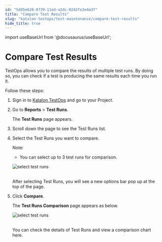 ```yaml
---
id: "5d85e620-0739-11ed-a2dc-0242fe3e4a3f"
title: "Compare Test Results"
slug: "katalon-testops/test-maintenance/compare-test-results"
hide_title: true
---
```

import useBaseUrl from '@docusaurus/useBaseUrl';


# <a id="id" class="anchor_top_offset"/><a id="ariaid-title1" class="anchor_top_offset"/>Compare Test Results

<p xmlns="http://www.w3.org/1999/xhtml" className="p">TestOps allows you to compare the results of multiple test runs.   By doing so, you can check if a test is producing the same results   each time you run it.</p> 
<p xmlns="http://www.w3.org/1999/xhtml" className="p">Follow these steps:</p> 
<ol xmlns="http://www.w3.org/1999/xhtml" className="ol"><li className="li">Sign in to <a className="xref j-external-link" href="https://testops.katalon.io/login" target="_blank">Katalon       TestOps</a> and go to your Project.</li><li className="li">     <p className="p">Go to <strong className="ph b">Reports</strong> &gt; <strong className="ph b">Test         Runs</strong>.</p>     <p className="p">The <strong className="ph b">Test Runs</strong> page appears.</p>   </li><li className="li">     <p className="p">Scroll down the page to see the Test Runs list.</p>   </li><li className="li">     <p className="p">Select the Test Runs you want to compare.</p>     <div className="note note note_note"><span className="note__title">Note:</span>        <ul className="ul"><li className="li"><p className="p">You can select up to 3 test runs for comparison.</p></li></ul>     </div>     <p className="p">       <img className="image" src={useBaseUrl("https://github.com/katalon-studio/docs-images/raw/master/katalon-analytics/docs/compare-test-results/kt2_select_test_run_2.png")} alt="select test runs" /><br /><br />     </p>     <p className="p">After selecting Test Runs, you will see a new options bar pop up       at the top of the page.</p>   </li><li className="li">     <p className="p">Click <strong className="ph b">Compare</strong>.</p>     <p className="p">The <strong className="ph b">Test Runs Comparison</strong> page appears as       below.</p>     <p className="p">       <img className="image" src={useBaseUrl("https://github.com/katalon-studio/docs-images/raw/master/katalon-analytics/docs/compare-test-results/kt2_test_run_comparison_2.png")} alt="select test runs" /><br /><br />     </p>     <p className="p">You can check the details of Test Runs and view a comparison       chart here.</p>   </li></ol> 
